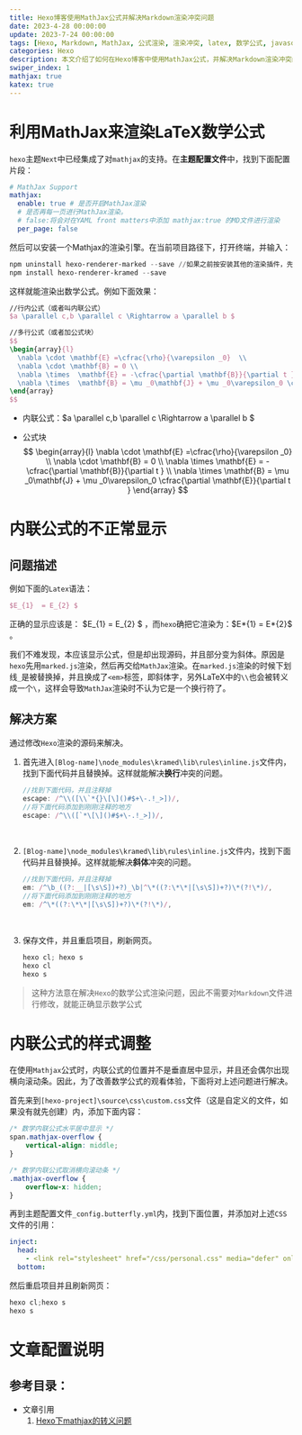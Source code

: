 ```yaml
---
title: Hexo博客使用MathJax公式并解决Markdown渲染冲突问题
date: 2023-4-28 00:00:00
update: 2023-7-24 00:00:00
tags: [Hexo, Markdown, MathJax, 公式渲染, 渲染冲突, latex, 数学公式, javascript]
categories: Hexo
description: 本文介绍了如何在Hexo博客中使用MathJax公式，并解决Markdown渲染冲突问题。
swiper_index: 1
mathjax: true
katex: true
---
```


# 利用MathJax来渲染LaTeX数学公式

`hexo`主题`Next`中已经集成了对`mathjax`的支持。在**主题配置文件**中，找到下面配置片段：

~~~yml
# MathJax Support
mathjax:
  enable: true # 是否开启MathJax渲染
  # 是否再每一页进行MathJax渲染。
  # false:将会对在YAML front matters中添加 mathjax:true 的MD文件进行渲染
  per_page: false
~~~

然后可以安装一个Mathjax的渲染引擎。在当前项目路径下，打开终端，并输入：

~~~powershell
npm uninstall hexo-renderer-marked --save //如果之前按安装其他的渲染插件，先删除
npm install hexo-renderer-kramed --save
~~~

这样就能渲染出数学公式。例如下面效果：

~~~latex
//行内公式（或者叫内联公式）
$a \parallel c,b \parallel c \Rightarrow a \parallel b $

//多行公式（或者加公式块）
$$
\begin{array}{l}  
  \nabla \cdot \mathbf{E} =\cfrac{\rho}{\varepsilon _0}  \\  
  \nabla \cdot \mathbf{B} = 0 \\  
  \nabla \times  \mathbf{E} = -\cfrac{\partial \mathbf{B}}{\partial t }  \\  
  \nabla \times  \mathbf{B} = \mu _0\mathbf{J} + \mu _0\varepsilon_0 \cfrac{\partial \mathbf{E}}{\partial t }   
\end{array} 
$$
~~~

- 内联公式：$a \parallel c,b \parallel c \Rightarrow a \parallel b $

- 公式块
	$$
	\begin{array}{l}    \nabla \cdot \mathbf{E} =\cfrac{\rho}{\varepsilon _0}  \\    \nabla \cdot \mathbf{B} = 0 \\    \nabla \times  \mathbf{E} = -\cfrac{\partial \mathbf{B}}{\partial t }  \\    \nabla \times  \mathbf{B} = \mu _0\mathbf{J} + \mu _0\varepsilon_0 \cfrac{\partial \mathbf{E}}{\partial t }   \end{array}
	$$

# 内联公式的不正常显示

## 问题描述

例如下面的`Latex`语法：

~~~latex
$E_{1}  = E_{2} $
~~~

正确的显示应该是： $E_{1}  = E_{2} $ ，而`hexo`确把它渲染为：\$E*{1}  = E*{2}$ 。

我们不难发现，本应该显示公式，但是却出现源码，并且部分变为斜体。原因是`hexo`先用`marked.js`渲染，然后再交给`MathJax`渲染。在`marked.js`渲染的时候下划线`_`是被替换掉，并且换成了`<em>`标签，即斜体字，另外LaTeX中的`\\`也会被转义成一个`\`，这样会导致`MathJax`渲染时不认为它是一个换行符了。



## 解决方案

通过修改`Hexo`渲染的源码来解决。

1. 首先进入`[Blog-name]\node_modules\kramed\lib\rules\inline.js`文件内，找到下面代码并且替换掉。这样就能解决**换行**冲突的问题。

	~~~js
	//找到下面代码，并且注释掉
	escape: /^\\([\\`*{}\[\]()#$+\-.!_>])/,
	//将下面代码添加到刚刚注释的地方
	escape: /^\\([`*\[\]()#$+\-.!_>])/,
	~~~

	​	

2. `[Blog-name]\node_modules\kramed\lib\rules\inline.js`文件内，找到下面代码并且替换掉。这样就能解决**斜体**冲突的问题。

	~~~js
	//找到下面代码，并且注释掉
	em: /^\b_((?:__|[\s\S])+?)_\b|^\*((?:\*\*|[\s\S])+?)\*(?!\*)/,
	//将下面代码添加到刚刚注释的地方
	em: /^\*((?:\*\*|[\s\S])+?)\*(?!\*)/,
	~~~

	​	

3. 保存文件，并且重启项目，刷新网页。

	~~~powershell
	hexo cl; hexo s
	hexo cl
	hexo s
	~~~

	

> 这种方法意在解决`Hexo`的数学公式渲染问题，因此不需要对`Markdown`文件进行修改，就能正确显示数学公式



# 内联公式的样式调整

在使用`Mathjax`公式时，内联公式的位置并不是垂直居中显示，并且还会偶尔出现横向滚动条。因此，为了改善数学公式的观看体验，下面将对上述问题进行解决。



首先来到`[hexo-project]\source\css\custom.css`文件（这是自定义的文件，如果没有就先创建）内，添加下面内容：

~~~css
/* 数学内联公式水平居中显示 */
span.mathjax-overflow {
    vertical-align: middle;
}

/* 数学内联公式取消横向滚动条 */
.mathjax-overflow {
    overflow-x: hidden;
}
~~~

再到主题配置文件`_config.butterfly.yml`内，找到下面位置，并添加对上述`CSS`文件的引用：

~~~yml
inject:
  head:
  	- <link rel="stylesheet" href="/css/personal.css" media="defer" onload="this.media='all'">
  bottom:
~~~

然后重启项目并且刷新网页：

~~~powershell
hexo cl;hexo s
hexo s
~~~











# 文章配置说明

## 参考目录：

- 文章引用
	1. [Hexo下mathjax的转义问题](https://segmentfault.com/a/1190000007261752)

